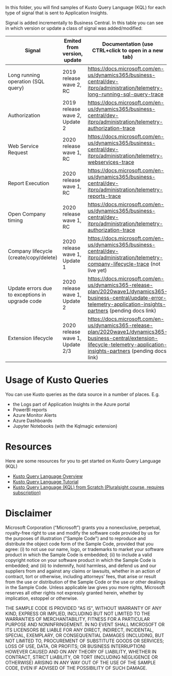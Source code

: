 In this folder, you will find samples of Kusto Query Language (KQL) for each type of signal that is sent to Application Insights.

Signal is added incrementally to Business Central. In this table you can see in which version or update a class of signal was added/modified:

|Signal | Emited from version, update | Documentation (use CTRL+click to open in a new tab) |
| ------ | ------ | ------ |
| Long running operation (SQL query) | 2019 release wave 2, RC | https://docs.microsoft.com/en-us/dynamics365/business-central/dev-itpro/administration/telemetry-long-running-sql-query-trace |
| Authorization | 2019 release wave 2, Update 2| https://docs.microsoft.com/en-us/dynamics365/business-central/dev-itpro/administration/telemetry-authorization-trace |
| Web Service Request | 2020 release wave 1, RC| https://docs.microsoft.com/en-us/dynamics365/business-central/dev-itpro/administration/telemetry-webservices-trace |
| Report Execution | 2020 release wave 1, RC| https://docs.microsoft.com/en-us/dynamics365/business-central/dev-itpro/administration/telemetry-reports-trace | 
| Open Company timing | 2020 release wave 1, RC | https://docs.microsoft.com/en-us/dynamics365/business-central/dev-itpro/administration/telemetry-authorization-trace |
| Company lifecycle (create/copy/delete) | 2020 release wave 1, Update 1 | https://docs.microsoft.com/en-us/dynamics365/business-central/dev-itpro/administration/telemetry-company-lifecycle-trace (not live yet) |
| Update errors due to exceptions in upgrade code | 2020 release wave 1, Update 2 | https://docs.microsoft.com/en-us/dynamics365-release-plan/2020wave1/dynamics365-business-central/update-error-telemetry-application-insights-partners (pending docs link) |
| Extension lifecycle | 2020 release wave 1, Update 2/3 | https://docs.microsoft.com/en-us/dynamics365-release-plan/2020wave1/dynamics365-business-central/extension-lifecycle-telemetry-application-insights-partners (pending docs link)  |

# Usage of Kusto Queries
You can use Kusto queries as the data source in a number of places. E.g.
* the Logs part of Application Insights in the Azure portal
* PowerBI reports
* Azure Monitor Alerts
* Azure Dashboards
* Jupyter Notebooks (with the Kqlmagic extension)


# Resources 
Here are some resources for you to get started on Kusto Query Language (KQL)
* [Kusto Query Language Overview](https://docs.microsoft.com/en-us/azure/kusto/query/)
* [Kusto Query Language Tutorial](https://docs.microsoft.com/en-us/azure/kusto/query/tutorial)
* [Kusto Query Language (KQL) from Scratch (Pluralsight course, requires subscription)](https://www.pluralsight.com/courses/kusto-query-language-kql-from-scratch)



# Disclaimer
Microsoft Corporation (“Microsoft”) grants you a nonexclusive, perpetual, royalty-free right to use and modify the software code provided by us for the purposes of illustration  ("Sample Code") and to reproduce and distribute the object code form of the Sample Code, provided that you agree: (i) to not use our name, logo, or trademarks to market your software product in which the Sample Code is embedded; (ii) to include a valid copyright notice on your software product in which the Sample Code is embedded; and (iii) to indemnify, hold harmless, and defend us and our suppliers from and against any claims or lawsuits, whether in an action of contract, tort or otherwise, including attorneys’ fees, that arise or result from the use or distribution of the Sample Code or the use or other dealings in the Sample Code. Unless applicable law gives you more rights, Microsoft reserves all other rights not expressly granted herein, whether by implication, estoppel or otherwise. 

THE SAMPLE CODE IS PROVIDED "AS IS", WITHOUT WARRANTY OF ANY KIND, EXPRESS OR IMPLIED, INCLUDING BUT NOT LIMITED TO THE WARRANTIES OF MERCHANTABILITY, FITNESS FOR A PARTICULAR PURPOSE AND NONINFRINGEMENT. IN NO EVENT SHALL MICROSOFT OR ITS LICENSORS BE LIABLE FOR ANY DIRECT, INDIRECT, INCIDENTAL, SPECIAL, EXEMPLARY, OR CONSEQUENTIAL DAMAGES (INCLUDING, BUT NOT LIMITED TO, PROCUREMENT OF SUBSTITUTE GOODS OR SERVICES; LOSS OF USE, DATA, OR PROFITS; OR BUSINESS INTERRUPTION) HOWEVER CAUSED AND ON ANY THEORY OF LIABILITY, WHETHER IN CONTRACT, STRICT LIABILITY, OR TORT (INCLUDING NEGLIGENCE OR OTHERWISE) ARISING IN ANY WAY OUT OF THE USE OF THE SAMPLE CODE, EVEN IF ADVISED OF THE POSSIBILITY OF SUCH DAMAGE.
